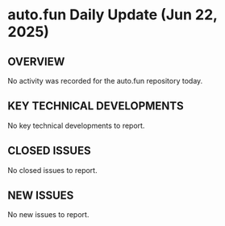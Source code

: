 # auto.fun Daily Update (Jun 22, 2025)
## OVERVIEW
No activity was recorded for the auto.fun repository today.

## KEY TECHNICAL DEVELOPMENTS
No key technical developments to report.

## CLOSED ISSUES
No closed issues to report.

## NEW ISSUES
No new issues to report.